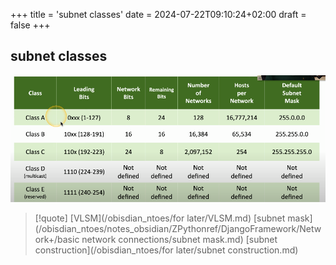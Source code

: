 +++
title = 'subnet classes'
date = 2024-07-22T09:10:24+02:00
draft = false
+++

## subnet classes 
![Pasted_image_20230418132909.png](/static/Pasted_image_20230418132909.png)

>[!quote] [VLSM](/obisdian_ntoes/for later/VLSM.md) [subnet mask](/obisdian_ntoes/notes_obsidian/ZPythonref/DjangoFramework/Network+/basic network connections/subnet mask.md) [subnet construction](/obisdian_ntoes/for later/subnet construction.md)
